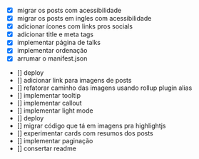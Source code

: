 - [x] migrar os posts com acessibilidade
- [x] migrar os posts em ingles com acessibilidade
- [x] adicionar ícones com links pros socials
- [x] adicionar title e meta tags
- [x] implementar página de talks
- [x] implementar ordenação
- [x] arrumar o manifest.json
- [] deploy
- [] adicionar link para imagens de posts
- [] refatorar caminho das imagens usando rollup plugin alias
- [] implementar tooltip
- [] implementar callout
- [] implementar light mode
- [] deploy
- [] migrar código que tá em imagens pra highlightjs
- [] experimentar cards com resumos dos posts
- [] implementar paginação
- [] consertar readme
